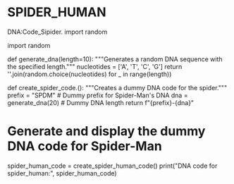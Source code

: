 # SPIDER_HUMAN
DNA:Code_Sipider.
import random

import random

def generate_dna(length=10):
"""Generates a random DNA sequence with the specified length."""
nucleotides = ['A', 'T', 'C', 'G']
return ''.join(random.choice(nucleotides) for _ in range(length))

def create_spider_code.():
"""Creates a dummy DNA code for the spider."""
prefix = "SPDM" # Dummy prefix for Spider-Man's DNA
dna = generate_dna(20) # Dummy DNA length
return f"{prefix}-{dna}"

# Generate and display the dummy DNA code for Spider-Man
spider_human_code = create_spider_human_code()
print("DNA code for spider_human:", spider_human_code)
